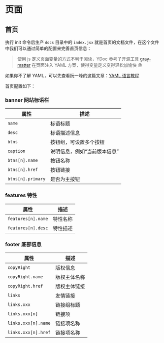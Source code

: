 # 页面

## 首页

执行 init 命令后生产 `docs` 目录中的 `index.jsx` 就是首页的文档文件，在这个文件中我们可以通过简单的配置来完善首页信息：

> 使用 js 定义页面变量的方式不利于阅读，YDoc 参考了开源工具 [gray-matter](https://github.com/jonschlinkert/gray-matter) 在页面注入 YAML 方案，使得变量定义变得轻松加愉快 😜

如果你不了解 YAML，可以先查看阮一峰的这篇文章：[YAML 语言教程](http://www.ruanyifeng.com/blog/2016/07/yaml.html)

首页配置如下：

### banner 网站标语栏

| 属性 | 描述 |
| ---- | ----------- |
| `name` | 标语标题 |
| `desc` | 标语描述信息 |
| `btns` | 按钮组，可设置多个按钮 |
| `caption` | 说明信息，例如“当前版本信息” |
| `btns[n].name` | 按钮名称 |
| `btns[n].href` | 按钮链接 |
| `btns[n].primary` | 是否为主按钮 |

### features 特性
| 属性 | 描述 |
| ---- | ----------- |
| `features[n].name` | 特性名称 |
| `features[n].desc` | 特性描述 |

### footer 底部信息
| 属性 | 描述 |
| ---- | ----------- |
| `copyRight` | 版权信息 |
| `copyRight.name` | 版权主体名称 |
| `copyRight.href` | 版权主体链接 |
| `links` | 友情链接 |
| `links.xxx` | 链接组标题 |
| `links.xxx[n]` | 链接项 |
| `links.xxx[n].name` | 链接项名称 |
| `links.xxx[n].href` | 链接项名称 |

